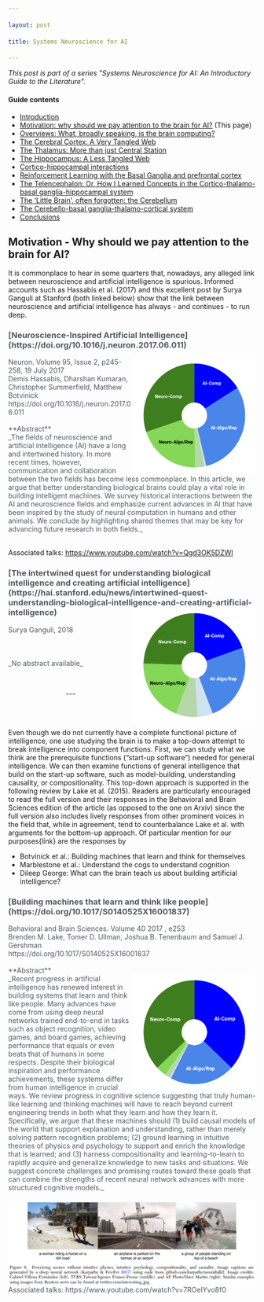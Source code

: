 ```yaml
---

layout: post

title: Systems Neuroscience for AI 

---
```


_This post is part of a series "Systems Neuroscience for AI: An Introductory Guide to the Literature"._

#### Guide contents
* [Introduction]()
* [Motivation: why should we pay attention to the brain for AI?]() (This page)
* [Overviews: What, broadly speaking, is the brain computing?]()
* [The Cerebral Cortex: A Very Tangled Web]()
* [The Thalamus: More than just Central Station]()
* [The Hippocampus: A Less Tangled Web]()
* [Cortico-hippocampal interactions]()
* [Reinforcement Learning with the Basal Ganglia and prefrontal cortex]()
* [The Telencephalon: Or, How I Learned Concepts in the Cortico-thalamo-basal ganglia-hippocampal system]()
* [The ‘Little Brain’, often forgotten: the Cerebellum]()
* [The Cerebello-basal ganglia-thalamo-cortical system]()
* [Conclusions]()

## Motivation - Why should we pay attention to the brain for AI?

It is commonplace to hear in some quarters that, nowadays, any alleged link between neuroscience and artificial intelligence is spurious. Informed accounts such as Hassabis et al. (2017) and this excellent post by Surya Ganguli at Stanford (both linked below) show that the link between neuroscience and artificial intelligence has always - and continues - to run deep. 

<h3 markdown='1' style="color:#515A5A">
[Neuroscience-Inspired Artificial Intelligence](https://doi.org/10.1016/j.neuron.2017.06.011)
</h3>

<p markdown='1' style="color:#515A5A">
<img align="right" width="250" height="235" src="../images/sysneuroai_images/Hassabis2017.png">
Neuron. Volume 95, Issue 2, p245-258, 19 July 2017<br>
Demis Hassabis, Dharshan Kumaran, Christopher Summerfield, Matthew Botvinick<br>
https://doi.org/10.1016/j.neuron.2017.06.011 <br>

<br>
**Abstract**<br>
_The fields of neuroscience and artificial intelligence (AI) have a long and intertwined history. In more recent times, however, communication and collaboration between the two fields has become less commonplace. In this article, we argue that better understanding biological brains could play a vital role in building intelligent machines. We survey historical interactions between the AI and neuroscience fields and emphasize current advances in AI that have been inspired by the study of neural computation in humans and other animals. We conclude by highlighting shared themes that may be key for advancing future research in both fields._<br>
<br>

Associated talks: https://www.youtube.com/watch?v=Qgd3OK5DZWI
</p>


<h3 markdown='1' style="color:#515A5A">
[The intertwined quest for understanding biological intelligence and creating artificial intelligence](https://hai.stanford.edu/news/intertwined-quest-understanding-biological-intelligence-and-creating-artificial-intelligence)
<img align="right" width="250" height="235" src="../images/sysneuroai_images/Gangulipost.png">

</h3>
<p markdown='1' style="color:#515A5A">
Surya Ganguli, 2018
<br>
<br>
<br>
<br>
_No abstract available_
</p>

<br>
<p markdown='1' style="text-align:center">---</p>
<br>
<br>

Even though we do not currently have a complete functional picture of intelligence, one use studying the brain is to make a top-down attempt to break intelligence into component functions. First, we can study what we think are the prerequisite functions (“start-up software”) needed for general intelligence. We can then examine functions of general intelligence that build on the start-up software, such as model-building, understanding causality, or compositionality. This top-down approach is supported in the following review by Lake et al. (2015). Readers are particularly encouraged to read the full version and their responses in the Behavioral and Brain Sciences edition of the article (as opposed to the one on Arxiv) since the full version also includes lively responses from other prominent voices in the field that, while in agreement, tend to counterbalance Lake et al. with arguments for the bottom-up approach. Of particular mention for our purposes{link} are the responses by 
* Botvinick et al.: Building machines that learn and think for themselves
* Marblestone et al.: Understand the cogs to understand cognition
* Dileep George: What can the brain teach us about building artificial intelligence?


<h3 markdown='1' style="color:#515A5A">[Building machines that learn and think like people](https://doi.org/10.1017/S0140525X16001837)</h3>
<p markdown='1' style="color:#515A5A">
Behavioral and Brain Sciences. Volume 40 2017 , e253<br>
Brenden M. Lake, Tomer D. Ullman, Joshua B. Tenenbaum and Samuel J. Gershman<br>
https://doi.org/10.1017/S0140525X16001837<br>

<br>
**Abstract**<br>
<img align="right" width="250" height="235" src="../images/sysneuroai_images/lake.png">
_Recent progress in artificial intelligence has renewed interest in building systems that learn and think like people. Many advances have come from using deep neural networks trained end-to-end in tasks such as object recognition, video games, and board games, achieving performance that equals or even beats that of humans in some respects. Despite their biological inspiration and performance achievements, these systems differ from human intelligence in crucial ways. We review progress in cognitive science suggesting that truly human-like learning and thinking machines will have to reach beyond current engineering trends in both what they learn and how they learn it. Specifically, we argue that these machines should (1) build causal models of the world that support explanation and understanding, rather than merely solving pattern recognition problems; (2) ground learning in intuitive theories of physics and psychology to support and enrich the knowledge that is learned; and (3) harness compositionality and learning-to-learn to rapidly acquire and generalize knowledge to new tasks and situations. We suggest concrete challenges and promising routes toward these goals that can combine the strengths of recent neural network advances with more structured cognitive models._<br>
<br>
<img align="right" src="../images/sysneuroai_images/lake_pic.png">
Associated talks: https://www.youtube.com/watch?v=7ROelYvo8f0 
</p>
